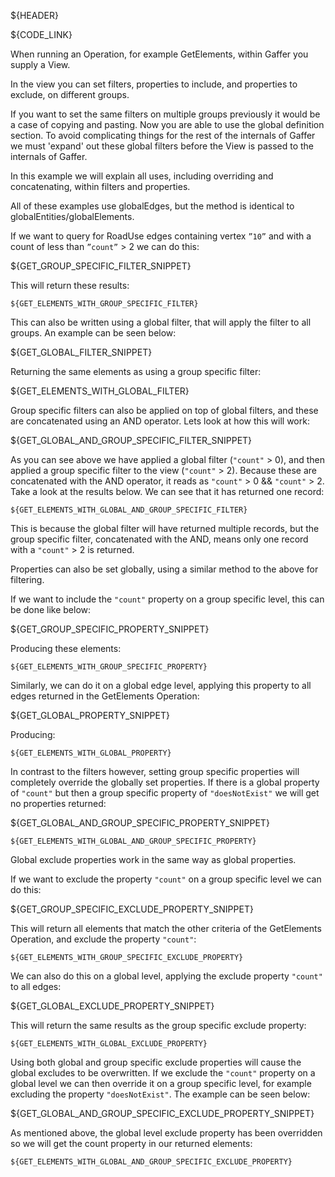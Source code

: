 ${HEADER}

${CODE_LINK}

When running an Operation, for example GetElements, within Gaffer you supply a View.

In the view you can set filters, properties to include, and properties to exclude, on different groups.

If you want to set the same filters on multiple groups previously it would be a case of copying and pasting. Now you are able to use the global definition section.
To avoid complicating things for the rest of the internals of Gaffer we must 'expand' out these global filters before the View is passed to the internals of Gaffer.

In this example we will explain all uses, including overriding and concatenating, within filters and properties.

All of these examples use globalEdges, but the method is identical to globalEntities/globalElements.

If we want to query for RoadUse edges containing vertex `”10”` and with a count of less than `”count”` > 2 we can do this:

${GET_GROUP_SPECIFIC_FILTER_SNIPPET}

This will return these results:

```
${GET_ELEMENTS_WITH_GROUP_SPECIFIC_FILTER}
```

This can also be written using a global filter, that will apply the filter to all groups.  An example can be seen below:

${GET_GLOBAL_FILTER_SNIPPET}

Returning the same elements as using a group specific filter:

${GET_ELEMENTS_WITH_GLOBAL_FILTER}

Group specific filters can also be applied on top of global filters, and these are concatenated using an AND operator.  Lets look at how this will work:

${GET_GLOBAL_AND_GROUP_SPECIFIC_FILTER_SNIPPET}

As you can see above we have applied a global filter (`"count"` > 0), and then applied a group specific filter to the view (`"count"` > 2).  Because these are concatenated with
the AND operator, it reads as `"count"` > 0 && `"count"` > 2.  Take a look at the results below.  We can see that it has returned one record:

```
${GET_ELEMENTS_WITH_GLOBAL_AND_GROUP_SPECIFIC_FILTER}
```

This is because the global filter will have returned multiple records, but the group specific filter, concatenated with the AND, means only one record with a `"count"` > 2 is returned.

Properties can also be set globally, using a similar method to the above for filtering.

If we want to include the `"count"` property on a group specific level, this can be done like below:

${GET_GROUP_SPECIFIC_PROPERTY_SNIPPET}

Producing these elements:

```
${GET_ELEMENTS_WITH_GROUP_SPECIFIC_PROPERTY}
```

Similarly, we can do it on a global edge level, applying this property to all edges returned in the GetElements Operation:

${GET_GLOBAL_PROPERTY_SNIPPET}

Producing:

```
${GET_ELEMENTS_WITH_GLOBAL_PROPERTY}
```

In contrast to the filters however, setting group specific properties will completely override the globally set properties.
If there is a global property of `"count"` but then a group specific property of `"doesNotExist"` we will get no properties returned:

${GET_GLOBAL_AND_GROUP_SPECIFIC_PROPERTY_SNIPPET}

```
${GET_ELEMENTS_WITH_GLOBAL_AND_GROUP_SPECIFIC_PROPERTY}
```

Global exclude properties work in the same way as global properties.

If we want to exclude the property `"count"` on a group specific level we can do this:

${GET_GROUP_SPECIFIC_EXCLUDE_PROPERTY_SNIPPET}

This will return all elements that match the other criteria of the GetElements Operation, and exclude the property `"count"`:

```
${GET_ELEMENTS_WITH_GROUP_SPECIFIC_EXCLUDE_PROPERTY}
```

We can also do this on a global level, applying the exclude property `"count"` to all edges:

${GET_GLOBAL_EXCLUDE_PROPERTY_SNIPPET}

This will return the same results as the group specific exclude property:

```
${GET_ELEMENTS_WITH_GLOBAL_EXCLUDE_PROPERTY}
```

Using both global and group specific exclude properties will cause the global excludes to be overwritten.  If we exclude the `"count"` property
on a global level we can then override it on a group specific level, for example excluding the property `"doesNotExist"`.  The example can be seen below:

${GET_GLOBAL_AND_GROUP_SPECIFIC_EXCLUDE_PROPERTY_SNIPPET}

As mentioned above, the global level exclude property has been overridden so we will get the count property in our returned elements:

```
${GET_ELEMENTS_WITH_GLOBAL_AND_GROUP_SPECIFIC_EXCLUDE_PROPERTY}
```



